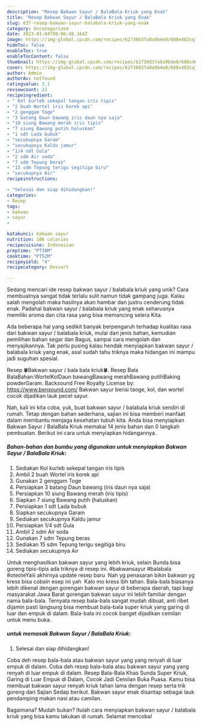```yaml
---
description: "Resep Bakwan Sayur / BalaBala Kriuk yang Enak"
title: "Resep Bakwan Sayur / BalaBala Kriuk yang Enak"
slug: 837-resep-bakwan-sayur-balabala-kriuk-yang-enak
category: Uncategorized
date: 2023-01-04T09:06:48.164Z
image: https://img-global.cpcdn.com/recipes/62736037a0a9b4e0/680x482cq70/bakwan-sayur-balabala-kriuk-foto-resep-utama.jpg
hideToc: false
enableToc: true
enableTocContent: false
thumbnail: https://img-global.cpcdn.com/recipes/62736037a0a9b4e0/680x482cq70/bakwan-sayur-balabala-kriuk-foto-resep-utama.jpg
cover: https://img-global.cpcdn.com/recipes/62736037a0a9b4e0/680x482cq70/bakwan-sayur-balabala-kriuk-foto-resep-utama.jpg
author: Admin
authorAv: notfound
ratingvalue: 3.1
reviewcount: 23
recipeingredient:
- " Kol kurleb sekepal tangan iris tipis"
- "2 buah Wortel iris korek api"
- "2 genggam Toge"
- "3 batang Daun bawang iris daun nya saja"
- "10 siung Bawang merah iris tipis"
- "7 siung Bawang putih haluskan"
- "1 sdt Lada bubuk"
- "secukupnya Garam"
- "secukupnya Kaldu jamur"
- "1/4 sdt Gula"
- "2 sdm Air soda"
- "7 sdm Tepung beras"
- "15 sdm Tepung terigu segitiga biru"
- "secukupnya Air"
recipeinstructions:

- "Selesai dan siap dihidangkan!"
categories:
- Resep
tags:
- bakwan
- sayur
- 

katakunci: bakwan sayur  
nutrition: 106 calories
recipecuisine: Indonesian
preptime: "PT38M"
cooktime: "PT52M"
recipeyield: "4"
recipecategory: Dessert

---
```





Sedang mencari ide resep bakwan sayur / balabala kriuk yang unik? Cara membuatnya sangat tidak terlalu sulit namun tidak gampang juga. Kalau salah mengolah maka hasilnya akan hambar dan justru cenderung tidak enak. Padahal bakwan sayur / balabala kriuk yang enak seharusnya memiliki aroma dan cita rasa yang bisa memancing selera Kita.





Ada beberapa hal yang sedikit banyak berpengaruh terhadap kualitas rasa dari bakwan sayur / balabala kriuk, mulai dari jenis bahan, kemudian pemilihan bahan segar dan Bagus, sampai cara mengolah dan menyajikannya. Tak perlu pusing kalau hendak menyiapkan bakwan sayur / balabala kriuk yang enak,      asal sudah tahu triknya maka hidangan ini mampu jadi suguhan spesial.














Resep 🍀Bakwan sayur / bala bala kriuk🍀. Resep Bala BalaBahan:WortelKolDaun bawangBawang merahBawang putihBaking powderGaram. Backsound Free Royalty License by: https://www.bensound.com/ Bakwan sayur berisi taoge, kol, dan wortel cocok dijadikan lauk pecel sayur.






Nah, kali ini kita coba, yuk, buat bakwan sayur / balabala kriuk sendiri di rumah. Tetap dengan bahan sederhana, sajian ini bisa memberi manfaat dalam membantu menjaga kesehatan tubuh kita. Anda bisa menyiapkan Bakwan Sayur / BalaBala Kriuk memakai 14 jenis bahan dan 0 langkah pembuatan. Berikut ini cara untuk menyiapkan hidangannya.

<!--inarticleads1-->

##### Bahan-bahan dan bumbu yang digunakan untuk menyiapkan Bakwan Sayur / BalaBala Kriuk:

1. Sediakan  Kol kurleb sekepal tangan iris tipis
1. Ambil 2 buah Wortel iris korek api
1. Gunakan 2 genggam Toge
1. Persiapkan 3 batang Daun bawang (iris daun nya saja)
1. Persiapkan 10 siung Bawang merah (iris tipis)
1. Siapkan 7 siung Bawang putih (haluskan)
1. Persiapkan 1 sdt Lada bubuk
1. Siapkan secukupnya Garam
1. Sediakan secukupnya Kaldu jamur
1. Persiapkan 1/4 sdt Gula
1. Ambil 2 sdm Air soda
1. Gunakan 7 sdm Tepung beras
1. Sediakan 15 sdm Tepung terigu segitiga biru
1. Sediakan secukupnya Air


Untuk menghasilkan bakwan sayur yang lebih kriuk, selain Bunda bisa goreng tipis-tipis ada triknya di resep ini. #bakwansayur #balabala #oteoteYaiii akhirnya update resep baru ️ ️Nah yg penasaran bikin bakwan yg kress bisa cobain esep ini yah ️ ️Kalo mo kress lbh tahan. Bala-bala biasanya lebih dikenal dengan gorengan bakwan sayur di beberapa daerah, tapi bagi masyarakat Jawa Barat gorengan bakwan sayur ini lebih familiar dengan nama bala-bala. Ternyata resep bala-bala sangat mudah dibuat, anti ribet dijamin pasti langsung bisa membuat bala-bala super kriuk yang garing di luar dan empuk di dalam. Bala-bala ini cocok banget dijadikan cemilan untuk menu buka. 

<!--inarticleads2-->

#####  untuk memasak Bakwan Sayur / BalaBala Kriuk:


1. Selesai dan siap dihidangkan!

Coba deh resep bala-bala atau bakwan sayur yang yang renyah di luar empuk di dalam. Coba deh resep bala-bala atau bakwan sayur yang yang renyah di luar empuk di dalam. Resep Bala-Bala Khas Sunda Super Kriuk, Garing di Luar Empuk di Dalam, Cocok Jadi Cemilan Buka Puasa. Kamu bisa membuat bakwan sayur renyah kriuk tahan lama dengan resep serta trik goreng dari Sajian Sedap berikut. Bakwan sayur enak disantap sebagai lauk pendamping makan nasi atau camilan. 

Bagaimana? Mudah bukan? Itulah cara menyiapkan bakwan sayur / balabala kriuk yang bisa kamu lakukan di rumah. Selamat mencoba!
